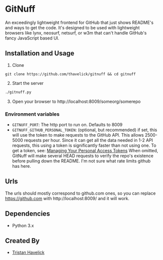 # GitNuff
An exceedingly lightweight frontend for GitHub that just shows README's and
ways to get the code. It's designed to be used with lightweight browsers like
lynx, neosurf, netsurf, or w3m that can't handle GitHub's fancy JavaScript
based UI.

## Installation and Usage
1. Clone
  ```
  git clone https://github.com/thavelick/gitnuff && cd gitnuff
  ```
2. Start the server
  ```bash
  ./gitnuff.py
  ```
3. Open your browser to http://localhost:8009/someorg/somerepo

### Environment variables
* `GITNUFF_PORT`: The http port to run on. Defaults to 8009
* `GITNUFF_GITHUB_PERSONAL_TOKEN`: (optional, but recommended)
  if set, this will use the token to make requests to the GitHub API.
  This allows 2500-5000 requests per hour.
  Since it can get all the data needed in 1-2 API requests, this using a token
    is significantly faster than not using one.
  To get a token, see:
    [Managing Your Personal Access Tokens](https://docs.github.com/en/authentication/keeping-your-account-and-data-secure/managing-your-personal-access-tokens)
  When omitted, GitNuff will make several HEAD requests to verify the repo's
    existence before pulling down the README. I'm not sure what rate limits
    github has here.

## Urls
The urls should mostly correspond to github.com ones, so you can replace https://github.com with http://localhost:8009/ and it will work.

## Dependencies
* Python 3.x

## Created By
* [Tristan Havelick](https:/tristanhavelick.com)

